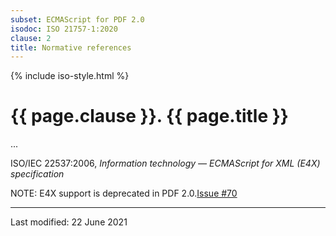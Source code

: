 ```yaml
---
subset: ECMAScript for PDF 2.0
isodoc: ISO 21757-1:2020
clause: 2
title: Normative references
---
```


{% include iso-style.html %}
<div class="isostyle">


<h1>{{ page.clause }}. {{ page.title }}</h1>

<p>...</p>

<p>ISO/IEC 22537:2006, <i>Information technology — ECMAScript for XML (E4X) specification</i></p>
<p>
  <span class="new-text">NOTE: E4X support is deprecated in PDF 2.0.<span class="new-tooltiptext"><a href="https://github.com/pdf-association/pdf-issues/issues/70" target="_blank">Issue #70</a></span></span>
</p>

</div>

<hr>
<p class="footnote">Last modified: 22 June 2021</p>

